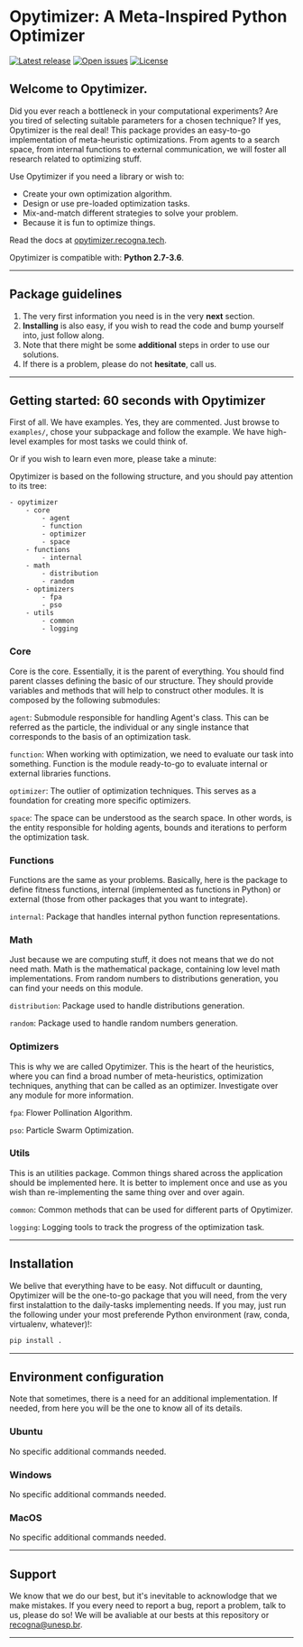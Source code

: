 # Opytimizer: A Meta-Inspired Python Optimizer

[![Latest release](https://img.shields.io/github/release/gugarosa/opytimizer.svg)](https://github.com/gugarosa/opytimizer/releases)
[![Open issues](https://img.shields.io/github/issues/gugarosa/opytimizer.svg)](https://github.com/gugarosa/opytimizer/issues)
[![License](https://img.shields.io/github/license/gugarosa/opytimizer.svg)](https://github.com/gugarosa/opytimizer/blob/master/LICENSE)

## Welcome to Opytimizer.
Did you ever reach a bottleneck in your computational experiments? Are you tired of selecting suitable parameters for a chosen technique? If yes, Opytimizer is the real deal! This package provides an easy-to-go implementation of meta-heuristic optimizations. From agents to a search space, from internal functions to external communication, we will foster all research related to optimizing stuff.

Use Opytimizer if you need a library or wish to:
* Create your own optimization algorithm.
* Design or use pre-loaded optimization tasks.
* Mix-and-match different strategies to solve your problem.
* Because it is fun to optimize things.

Read the docs at [opytimizer.recogna.tech](opytimizer.recogna.tech).

Opytimizer is compatible with: **Python 2.7-3.6**.

---

## Package guidelines

1. The very first information you need is in the very **next** section.
2. **Installing** is also easy, if you wish to read the code and bump yourself into, just follow along.
3. Note that there might be some **additional** steps in order to use our solutions.
4. If there is a problem, please do not **hesitate**, call us.

---

## Getting started: 60 seconds with Opytimizer

First of all. We have examples. Yes, they are commented. Just browse to `examples/`, chose your subpackage and follow the example. We have high-level examples for most tasks we could think of.

Or if you wish to learn even more, please take a minute:

Opytimizer is based on the following structure, and you should pay attention to its tree:

```
- opytimizer
    - core
        - agent
        - function
        - optimizer
        - space
    - functions
        - internal
    - math
        - distribution
        - random
    - optimizers
        - fpa
        - pso
    - utils
        - common
        - logging
```

### Core

Core is the core. Essentially, it is the parent of everything. You should find parent classes defining the basic of our structure. They should provide variables and methods that will help to construct other modules. It is composed by the following submodules:

```agent```: Submodule responsible for handling Agent's class. This can be referred as the particle, the individual or any single instance that corresponds to the basis of an optimization task.

```function```: When working with optimization, we need to evaluate our task into something. Function is the module ready-to-go to evaluate internal or external libraries functions.

```optimizer```: The outlier of optimization techniques. This serves as a foundation for creating more specific optimizers.

```space```: The space can be understood as the search space. In other words, is the entity responsible for holding agents, bounds and iterations to perform the optimization task.

### Functions

Functions are the same as your problems. Basically, here is the package to define fitness functions, internal (implemented as functions in Python) or external (those from other packages that you want to integrate).

```internal```: Package that handles internal python function representations.

### Math

Just because we are computing stuff, it does not means that we do not need math. Math is the mathematical package, containing low level math implementations. From random numbers to distributions generation, you can find your needs on this module.

```distribution```: Package used to handle distributions generation.

```random```: Package used to handle random numbers generation.

### Optimizers

This is why we are called Opytimizer. This is the heart of the heuristics, where you can find a broad number of meta-heuristics, optimization techniques, anything that can be called as an optimizer. Investigate over any module for more information.

```fpa```: Flower Pollination Algorithm.

```pso```: Particle Swarm Optimization.

### Utils

This is an utilities package. Common things shared across the application should be implemented here. It is better to implement once and use as you wish than re-implementing the same thing over and over again.

```common```: Common methods that can be used for different parts of Opytimizer.

```logging```: Logging tools to track the progress of the optimization task.

---

## Installation

We belive that everything have to be easy. Not diffucult or daunting, Opytimizer will be the one-to-go package that you will need, from the very first instalattion to the daily-tasks implementing needs. If you may, just run the following under your most preferende Python environment (raw, conda, virtualenv, whatever)!:

```Python
pip install .
```

---

## Environment configuration

Note that sometimes, there is a need for an additional implementation. If needed, from here you will be the one to know all of its details.

### Ubuntu

No specific additional commands needed.

### Windows

No specific additional commands needed.

### MacOS

No specific additional commands needed.

---

## Support

We know that we do our best, but it's inevitable to acknowlodge that we make mistakes. If you every need to report a bug, report a problem, talk to us, please do so! We will be avaliable at our bests at this repository or recogna@unesp.br.

---
